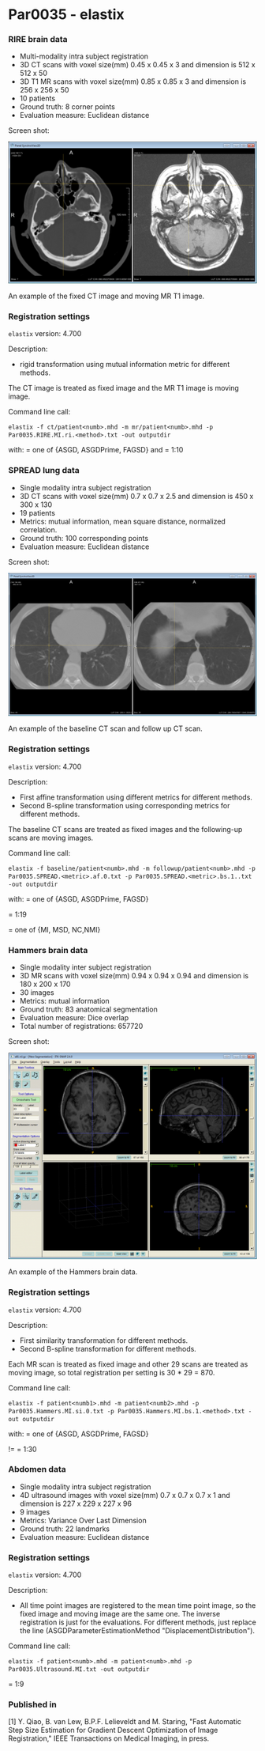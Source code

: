 # Par0035 - elastix

###  RIRE brain data

* Multi-modality intra subject registration
* 3D CT scans with voxel size(mm) 0.45 x 0.45 x 3 and dimension is 512 x 512 x 50
* 3D T1 MR scans with voxel size(mm) 0.85 x 0.85 x 3 and dimension is 256 x 256 x 50
* 10 patients
* Ground truth: 8 corner points
* Evaluation measure: Euclidean distance

Screen shot:

![alt-text](0035RIREdata.png)

An example of the fixed CT image and moving MR T1 image.

###  Registration settings

`elastix` version: 4.700

Description:

* rigid transformation using mutual information metric for different methods.

The CT image is treated as fixed image and the MR T1 image is moving image.

Command line call:


    elastix -f ct/patient<numb>.mhd -m mr/patient<numb>.mhd -p Par0035.RIRE.MI.ri.<method>.txt -out outputdir


with: <method> = one of {ASGD, ASGDPrime, FAGSD} and <numb>  = 1:10

###  SPREAD lung data

* Single modality intra subject registration
* 3D CT scans with voxel size(mm) 0.7 x 0.7 x 2.5 and dimension is 450 x 300 x 130
* 19 patients
* Metrics: mutual information, mean square distance, normalized correlation.
* Ground truth: 100 corresponding points
* Evaluation measure: Euclidean distance

Screen shot:

![alt-text](0035SPREADLungCT.png)

An example of the baseline CT scan and follow up CT scan.

###  Registration settings

`elastix` version: 4.700

Description:

* First affine transformation using different metrics for different methods.
* Second B-spline transformation using corresponding metrics for different methods.

The baseline CT scans are treated as fixed images and the following-up scans are moving images.

Command line call:


    elastix -f baseline/patient<numb>.mhd -m followup/patient<numb>.mhd -p Par0035.SPREAD.<metric>.af.0.txt -p Par0035.SPREAD.<metric>.bs.1..txt -out outputdir


with: <method> = one of {ASGD, ASGDPrime, FAGSD}

 <numb> = 1:19

 <metric> = one of {MI, MSD, NC,NMI}

###  Hammers brain data

* Single modality inter subject registration
* 3D MR scans with voxel size(mm) 0.94 x 0.94 x 0.94 and dimension is 180 x 200 x 170
* 30 images
* Metrics: mutual information
* Ground truth: 83 anatomical segmentation
* Evaluation measure: Dice overlap
* Total number of registrations: 657720

Screen shot:

![alt-text](HammersBrain.png)

An example of the Hammers brain data.

###  Registration settings

`elastix` version: 4.700

Description:

* First similarity transformation for different methods.
* Second B-spline transformation for different methods.

Each MR scan is treated as fixed image and other 29 scans are treated as moving image, so total registration per setting is 30 * 29 = 870.

Command line call:


    elastix -f patient<numb1>.mhd -m patient<numb2>.mhd -p Par0035.Hammers.MI.si.0.txt -p Par0035.Hammers.MI.bs.1.<method>.txt -out outputdir


with: <method> = one of {ASGD, ASGDPrime, FAGSD}

<numb1> != <numb2> = 1:30

###  Abdomen data

* Single modality intra subject registration
* 4D ultrasound images with voxel size(mm) 0.7 x 0.7 x 0.7 x 1 and dimension is 227 x 229 x 227 x 96
* 9 images
* Metrics: Variance Over Last Dimension
* Ground truth: 22 landmarks
* Evaluation measure: Euclidean distance

###  Registration settings

`elastix` version: 4.700

Description:

* All time point images are registered to the mean time point image, so the fixed image and moving image are the same one. The inverse registration is just for the evaluations. For different methods, just replace the line (ASGDParameterEstimationMethod "DisplacementDistribution").

Command line call:


    elastix -f patient<numb>.mhd -m patient<numb>.mhd -p Par0035.Ultrasound.MI.txt -out outputdir


 <numb> = 1:9

###  Published in

[1] Y. Qiao, B. van Lew, B.P.F. Lelieveldt and M. Staring, "Fast Automatic Step Size Estimation for Gradient Descent Optimization of Image Registration," IEEE Transactions on Medical Imaging, in press.
